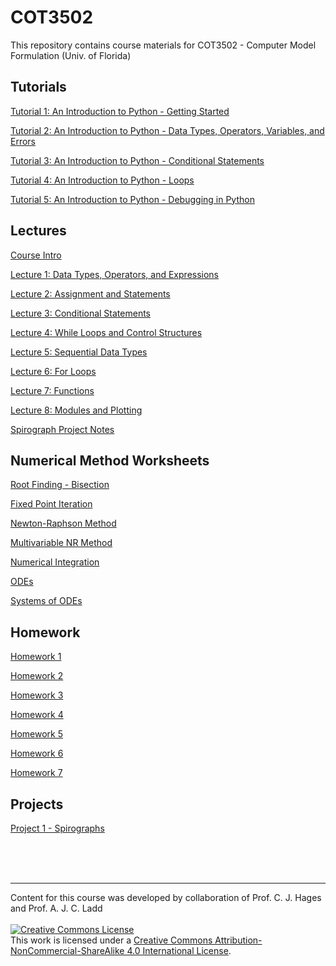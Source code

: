 # COT3502
This repository contains course materials for COT3502 - Computer Model Formulation (Univ. of Florida)

## Tutorials

[Tutorial 1: An Introduction to Python - Getting Started](https://colab.research.google.com/drive/1bAGzmCsRaMTRMbOBFEILix-OAa600Cmn?usp=sharing)

[Tutorial 2: An Introduction to Python - Data Types, Operators, Variables, and Errors](https://colab.research.google.com/drive/1n16hl4wYgLMSijwgCMtx25IunEvWOg42?usp=sharing)

[Tutorial 3: An Introduction to Python - Conditional Statements](https://colab.research.google.com/drive/1bgW0MghNl0jAUh5_nCLxWTM9Ng4M6DjP?usp=sharing)

[Tutorial 4: An Introduction to Python - Loops](https://colab.research.google.com/drive/12XxbwkR9eS8lpeujDxwl8SS521b2snPh?usp=sharing)

[Tutorial 5: An Introduction to Python - Debugging in Python](https://colab.research.google.com/drive/1k0yrS1FIYvbZqABjp3PDIk-TXGx_zdvW?usp=sharing)

## Lectures

[Course Intro](/Lectures/0_IntroSlides_COT3502.pdf)

[Lecture 1: Data Types, Operators, and Expressions](https://colab.research.google.com/drive/1NvUz-DXAx2doZ2mzSvV6peAMYz_d1Lth?usp=sharing)

[Lecture 2: Assignment and Statements](https://colab.research.google.com/drive/1WlPZ43KtPgwy59GwujJPs6aO3g7GboBB?usp=sharing)

[Lecture 3: Conditional Statements](https://colab.research.google.com/drive/16tNQKl3rMkrxvx5XZSZxZOS2jc9D6NaK?usp=sharing)

[Lecture 4: While Loops and Control Structures](https://colab.research.google.com/drive/1HgjeZhlYQ9RpQDRhogGBkk7W5BdqQHos?usp=sharing)

[Lecture 5: Sequential Data Types](https://colab.research.google.com/drive/17eK2ZbzRDOOZzlsJZUq8R636h0DRYYSp?usp=sharing)

[Lecture 6: For Loops](https://colab.research.google.com/drive/1LRyJCcIAsoDl_e7LpHinFbyK1cvh-i1h?usp=sharing)

[Lecture 7: Functions](https://colab.research.google.com/drive/1qwWQ5ZaYHzPHjpJ9CqyAJd-NL136qyZK?usp=sharing)

[Lecture 8: Modules and Plotting](https://colab.research.google.com/drive/1_WDrxcQE161jEMnSVKEdvSfqrv7ioVBx?usp=sharing)

[Spirograph Project Notes](/Lectures/Spirograph_Project_Notes.pdf)

## Numerical Method Worksheets

[Root Finding - Bisection](https://colab.research.google.com/drive/1Yd2wMZVhbuL3mXicIUbNlCVBTKgyvOjf?usp=sharing)

[Fixed Point Iteration](https://colab.research.google.com/drive/1BIdPveiV8at6VzlHjc6yy7zvXv5fkh1u?usp=sharing)

[Newton-Raphson Method](https://colab.research.google.com/drive/1SQlvdRNb1ROz5cpCLmbp1cIZlseNGBwc?usp=sharing)

[Multivariable NR Method](https://colab.research.google.com/drive/16U6dkDLLzl-SVNredWhQY64CR59s2Z4m?usp=sharing)

[Numerical Integration](https://colab.research.google.com/drive/11pDgEQalyDcdozd6VvRyfFrYLkorX_5T?usp=sharing)

[ODEs](https://colab.research.google.com/drive/1FnNHsG8ssCd7k61IzvWaBj1ddR96mtI4?usp=sharing)

[Systems of ODEs](https://colab.research.google.com/drive/1TMvliEX4EOqotBQf61-yBfL9LYAdJESW?usp=sharing)

## Homework 

[Homework 1](https://colab.research.google.com/drive/1vdOaKTm9g90Wj4307LOHUCbuyA5QKmOF?usp=sharing)

[Homework 2](https://colab.research.google.com/drive/1d5CuMtda5QELwY2Ai8ArWNnbE22lQCVe?usp=sharing)

[Homework 3](https://colab.research.google.com/drive/10UTZ0rWxWgAiiruslDAQ1yPl7i4cFY6s?usp=sharing)

[Homework 4](https://colab.research.google.com/drive/1OtLo74qycvS7fi6B5qdJGLkLENxq_S_M?usp=sharing)

[Homework 5](https://colab.research.google.com/drive/1nXDFPsXxhgspPVF1_8200d8ejoPEHbBu?usp=sharing)

[Homework 6](https://colab.research.google.com/drive/1Bj8rUAZjITrzGUJoJjgQQw2KAkGabeBv?usp=sharing)

[Homework 7](https://colab.research.google.com/drive/1FB3EYgK1lsXWREdRPSvktzVC3CJtbRrj?usp=sharing)

## Projects

[Project 1 - Spirographs](https://drive.google.com/file/d/1-kp7AwKijV5jyS5u5l8AlYo-B1G4MTEM/view?usp=sharing)

<br/>
<br/>
<br/>

---

Content for this course was developed by collaboration of Prof. C. J. Hages and Prof. A. J. C. Ladd
<br/>
<br/>
<a rel="license" href="http://creativecommons.org/licenses/by-nc-sa/4.0/"><img alt="Creative Commons License" style="border-width:0" src="https://i.creativecommons.org/l/by-nc-sa/4.0/88x31.png" /></a><br />This work is licensed under a <a rel="license" href="http://creativecommons.org/licenses/by-nc-sa/4.0/">Creative Commons Attribution-NonCommercial-ShareAlike 4.0 International License</a>.
